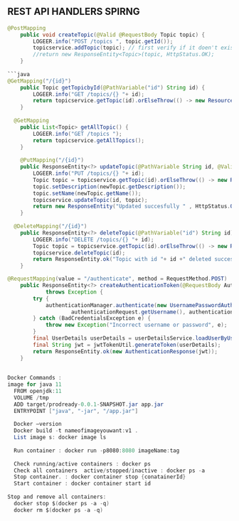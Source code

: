 ## REST API HANDLERS SPIRNG
```java
@PostMapping
	public void createTopic(@Valid @RequestBody Topic topic) {
		LOGEER.info("POST /topics ", topic.getId());
		topicservice.addTopic(topic); // first verify if it doen't exist then only create
		//return new ResponseEntity<Topic>(topic, HttpStatus.OK);
	}
  
```java
@GetMapping("/{id}")
	public Topic getTopicbyId(@PathVariable("id") String id) {
		LOGEER.info("GET /topics/{} "+ id);
		return topicservice.getTopic(id).orElseThrow(() -> new ResourceNotFoundException("Topic does not exist: " + id));
	}
  
  @GetMapping
	public List<Topic> getAllTopic() {
		LOGEER.info("GET /topics ");
		return topicservice.getAllTopics();
	}
  
  	@PutMapping("/{id}")
	public ResponseEntity<?> updateTopic(@PathVariable String id, @Valid @RequestBody Topic newTopic) {
		LOGEER.info("PUT /topics/{} "+ id);
		Topic topic = topicservice.getTopic(id).orElseThrow(() -> new ResourceNotFoundException("Topic does not exist: " + id));
		topic.setDescription(newTopic.getDescription());
		topic.setName(newTopic.getName());
		topicservice.updateTopic(id, topic);
		return new ResponseEntity("Updated succesfully " , HttpStatus.OK );
	}
  
  @DeleteMapping("/{id}")
	public ResponseEntity<?> deleteTopic(@PathVariable("id") String id) {
		LOGEER.info("DELETE /topics/{} "+ id);
		Topic topic = topicservice.getTopic(id).orElseThrow(() -> new ResourceNotFoundException("Topic does not exist: " + id));
		topicservice.deleteTopic(id);
		return ResponseEntity.ok("Topic with id "+ id +" deleted successfully.");
	}

@RequestMapping(value = "/authenticate", method = RequestMethod.POST)
	public ResponseEntity<?> createAuthenticationToken(@RequestBody AuthenticationRequest authenticationRequest)
			throws Exception {
		try {
			authenticationManager.authenticate(new UsernamePasswordAuthenticationToken(
					authenticationRequest.getUsername(), authenticationRequest.getPassword()));
		} catch (BadCredentialsException e) {
			throw new Exception("Incorrect username or password", e);
		}
		final UserDetails userDetails = userDetailsService.loadUserByUsername(authenticationRequest.getUsername());
		final String jwt = jwtTokenUtil.generateToken(userDetails);
		return ResponseEntity.ok(new AuthenticationResponse(jwt));
	}
  
  
Docker Commands :
image for java 11
  FROM openjdk:11
  VOLUME /tmp
  ADD target/prodready-0.0.1-SNAPSHOT.jar app.jar
  ENTRYPOINT ["java", "-jar", "/app.jar"]
  
  Docker —version
  Docker build -t nameofimageyouwant:v1 .
  List image s: docker image ls
  
  Run container : docker run -p8080:8080 imageName:tag
  
  Check running/active containers : docker ps 
  Check all containers  active/stopped/inactive : docker ps -a
  Stop container. : docker container stop {conatainerId}
  Start container : docker container start id
  
Stop and remove all containers:
  docker stop $(docker ps -a -q)
  docker rm $(docker ps -a -q)
